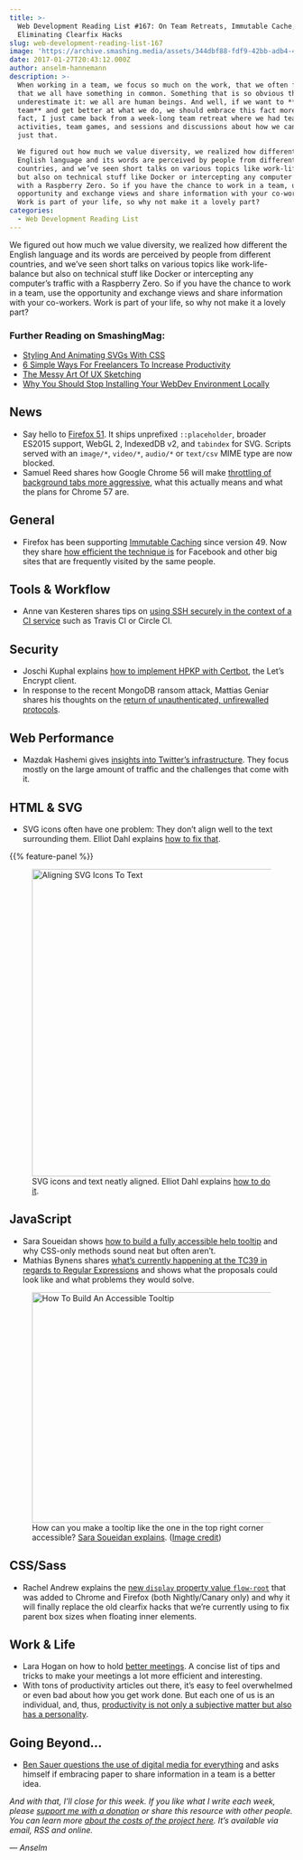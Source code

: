 ```yaml
---
title: >-
  Web Development Reading List #167: On Team Retreats, Immutable Cache, And
  Eliminating Clearfix Hacks
slug: web-development-reading-list-167
image: 'https://archive.smashing.media/assets/344dbf88-fdf9-42bb-adb4-46f01eedd629/1695e23d-f026-42d7-8f0b-746a8cd6130e/wdrl-167-opt.png'
date: 2017-01-27T20:43:12.000Z
author: anselm-hannemann
description: >-
  When working in a team, we focus so much on the work, that we often forget
  that we all have something in common. Something that is so obvious that we
  underestimate it: we all are human beings. And well, if we want to **grow as a
  team** and get better at what we do, we should embrace this fact more. In
  fact, I just came back from a week-long team retreat where we had team
  activities, team games, and sessions and discussions about how we can achieve
  just that.

  We figured out how much we value diversity, we realized how different the
  English language and its words are perceived by people from different
  countries, and we’ve seen short talks on various topics like work-life-balance
  but also on technical stuff like Docker or intercepting any computer’s traffic
  with a Raspberry Zero. So if you have the chance to work in a team, use the
  opportunity and exchange views and share information with your co-workers.
  Work is part of your life, so why not make it a lovely part?
categories:
  - Web Development Reading List
---
```

We figured out how much we value diversity, we realized how different the English language and its words are perceived by people from different countries, and we’ve seen short talks on various topics like work-life-balance but also on technical stuff like Docker or intercepting any computer’s traffic with a Raspberry Zero. So if you have the chance to work in a team, use the opportunity and exchange views and share information with your co-workers. Work is part of your life, so why not make it a lovely part?

### <span class="rh">Further Reading</span> on SmashingMag:

*   [Styling And Animating SVGs With CSS](https://www.smashingmagazine.com/2014/11/styling-and-animating-svgs-with-css/)
*   [6 Simple Ways For Freelancers To Increase Productivity](https://www.smashingmagazine.com/2009/08/simple-ways-freelancers-can-increase-productivity/)
*   [The Messy Art Of UX Sketching](https://www.smashingmagazine.com/2011/12/the-messy-art-of-ux-sketching/)
*   [Why You Should Stop Installing Your WebDev Environment Locally](https://www.smashingmagazine.com/2016/04/stop-installing-your-webdev-environment-locally-with-docker/)

## News

*   Say hello to [Firefox 51](https://developer.mozilla.org/en-US/Firefox/Releases/51). It ships unprefixed `::placeholder`, broader ES2015 support, WebGL 2, IndexedDB v2, and `tabindex` for SVG. Scripts served with an `image/*`, `video/*`, `audio/*` or `text/csv` MIME type are now blocked.
*   Samuel Reed shares how Google Chrome 56 will make [throttling of background tabs more aggressive](https://blog.strml.net/2017/01/chrome-56-now-aggressively-throttles.html), what this actually means and what the plans for Chrome 57 are.</p>

## General

*   Firefox has been supporting [Immutable Caching](https://wdrl.info/archive/137/bits-up-cache-control-immutable) since version 49\. Now they share [how efficient the technique is](https://hacks.mozilla.org/2017/01/using-immutable-caching-to-speed-up-the-web/) for Facebook and other big sites that are frequently visited by the same people.</p>

## Tools & Workflow

*   Anne van Kesteren shares tips on [using SSH securely in the context of a CI service](https://annevankesteren.nl/2017/01/secure-secure-shell) such as Travis CI or Circle CI.</p>

## Security

*   Joschi Kuphal explains [how to implement HPKP with Certbot](https://jkphl.is/articles/certbot-http-public-key-pinning-hpkp/), the Let’s Encrypt client.
*   In response to the recent MongoDB ransom attack, Mattias Geniar shares his thoughts on the [return of unauthenticated, unfirewalled protocols](https://ma.ttias.be/return-unauthenticated-unfirewalled-protocols/).</p>

## Web Performance

*   Mazdak Hashemi gives [insights into Twitter’s infrastructure](https://blog.twitter.com/2017/the-infrastructure-behind-twitter-scale). They focus mostly on the large amount of traffic and the challenges that come with it.</p>

## HTML & SVG

*   SVG icons often have one problem: They don’t align well to the text surrounding them. Elliot Dahl explains [how to fix that](https://blog.prototypr.io/align-svg-icons-to-text-and-say-goodbye-to-font-icons-d44b3d7b26b4).

{{% feature-panel %}}

<figure><a href="https://blog.prototypr.io/align-svg-icons-to-text-and-say-goodbye-to-font-icons-d44b3d7b26b4"><img loading="lazy" decoding="async"  src="https://archive.smashing.media/assets/344dbf88-fdf9-42bb-adb4-46f01eedd629/1d3faca7-59e2-42e5-b347-23697adde174/svg-icon-alignment-pen-opt.png" width="800" height="544" alt="Aligning SVG Icons To Text" /></a><figcaption>SVG icons and text neatly aligned. Elliot Dahl explains <a href="https://blog.prototypr.io/align-svg-icons-to-text-and-say-goodbye-to-font-icons-d44b3d7b26b4">how to do it</a>.</figcaption></figure>

## JavaScript

*   Sara Soueidan shows [how to build a fully accessible help tooltip](https://sarasoueidan.com/blog/accessible-tooltips/) and why CSS-only methods sound neat but often aren’t.
*   Mathias Bynens shares [what’s currently happening at the TC39 in regards to Regular Expressions](https://mathiasbynens.be/notes/es-regexp-proposals) and shows what the proposals could look like and what problems they would solve.

<figure><a href="https://sarasoueidan.com/blog/accessible-tooltips/"><img loading="lazy" decoding="async"  src="https://archive.smashing.media/assets/344dbf88-fdf9-42bb-adb4-46f01eedd629/ee2098af-f4a3-452e-b7e5-0d323559a921/accessible-tooltip-opt.png" width="800" height="408" alt="How To Build An Accessible Tooltip" /></a><figcaption>How can you make a tooltip like the one in the top right corner accessible? <a href="https://sarasoueidan.com/blog/accessible-tooltips/">Sara Soueidan explains</a>. (<a href="https://sarasoueidan.com/blog/accessible-tooltips/">Image credit</a>)</figcaption></figure>

## CSS/Sass

*   Rachel Andrew explains the [new `display` property value `flow-root`](https://www.rachelandrew.co.uk/archives/2017/01/24/the-end-of-the-clearfix-hack/) that was added to Chrome and Firefox (both Nightly/Canary only) and why it will finally replace the old clearfix hacks that we’re currently using to fix parent box sizes when floating inner elements.</p>

## Work & Life

*   Lara Hogan on how to hold [better meetings](https://larahogan.me/blog/better-meetings/). A concise list of tips and tricks to make your meetings a lot more efficient and interesting.
*   With tons of productivity articles out there, it’s easy to feel overwhelmed or even bad about how you get work done. But each one of us is an individual, and, thus, [productivity is not only a subjective matter but also has a personality](https://superyesmore.com/productivity-has-a-personality-8d71d90938e9a85b64bb67dcfe06012c).</p>

## Going Beyond…

*   [Ben Sauer questions the use of digital media for everything](https://slapdashery.org/thinking-with-paper-6e1064b1c67a) and asks himself if embracing paper to share information in a team is a better idea.

_And with that, I’ll close for this week. If you like what I write each week, please [support me with a donation](https://wdrl.info/donate) or share this resource with other people. You can learn more [about the costs of the project here](https://wdrl.info/costs/). It’s available via email, RSS and online._

_— Anselm_

